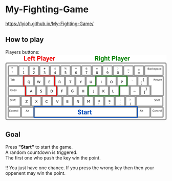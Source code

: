 # My-Fighting-Game

https://lyioh.github.io/My-Fighting-Game/

## How to play
Players buttons:
![Keyboard Configuration](https://github.com/Lyioh/My-Fighting-Game/blob/master/images/keyboard.png "Keyboard Configuration")

## Goal
Press **"Start"** to start the game.  
A random countdown is triggered.  
The first one who push the key win the point.

!! You just have one chance. If you press the wrong key then then your oppenent may win the point.

